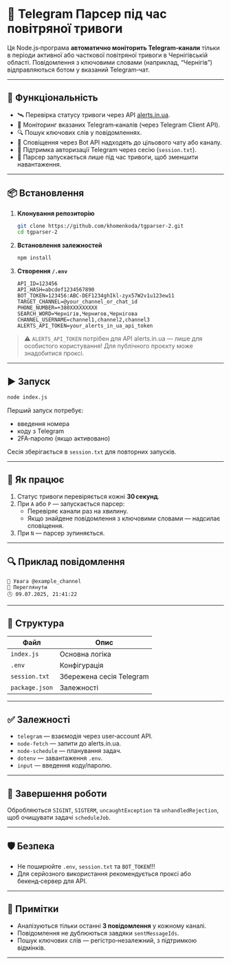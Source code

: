# 📡 Telegram Парсер під час повітряної тривоги

Ця Node.js‑програма **автоматично моніторить Telegram‑канали** тільки в періоди активної або часткової повітряної тривоги в Чернігівській області. Повідомлення з ключовими словами (наприклад, “Чернігів”) відправляються ботом у вказаний Telegram‑чат.

---

## 🔧 Функціональність

- 🛰 Перевірка статусу тривоги через API [alerts.in.ua](https://alerts.in.ua).
- 🔁 Моніторинг вказаних Telegram‑каналів (через Telegram Client API).
- 🔍 Пошук ключових слів у повідомленнях.
- 🔔 Сповіщення через Bot API надходять до цільового чату або каналу.
- 🔐 Підтримка авторизації Telegram через сесію (`session.txt`).
- 🛑 Парсер запускається лише під час тривоги, щоб зменшити навантаження.

---

## 📦 Встановлення

1. **Клонування репозиторію**

   ```bash
   git clone https://github.com/khomenkoda/tgparser-2.git
   cd tgparser-2
   ```

2. **Встановлення залежностей**

   ```bash
   npm install
   ```

3. **Створення `/.env`**
   ```env
   API_ID=123456
   API_HASH=abcdef1234567890
   BOT_TOKEN=123456:ABC-DEF1234ghIkl-zyx57W2v1u123ew11
   TARGET_CHANNEL=@your_channel_or_chat_id
   PHONE_NUMBER=+380XXXXXXXXX
   SEARCH_WORD=Чернігів,Чернигов,Чернігова
   CHANNEL_USERNAME=channel1,channel2,channel3
   ALERTS_API_TOKEN=your_alerts_in_ua_api_token
   ```

> ⚠️ `ALERTS_API_TOKEN` потрібен для API alerts.in.ua — лише для особистого користування! Для публічного проєкту може знадобитися проксі.

---

## ▶️ Запуск

```bash
node index.js
```

Перший запуск потребує:

- введення номера
- коду з Telegram
- 2FA‑паролю (якщо активовано)

Сесія зберігається в `session.txt` для повторних запусків.

---

## 🧠 Як працює

1. Статус тривоги перевіряється кожні **30 секунд**.
2. При `A` або `P` — запускається парсер:
   - Перевіряє канали раз на хвилину.
   - Якщо знайдене повідомлення з ключовими словами — надсилає сповіщення.
3. При `N` — парсер зупиняється.

---

## 🔍 Приклад повідомлення

```
🔔 Увага @example_channel
🔗 Переглянути
🕓 09.07.2025, 21:41:22
```

---

## 📁 Структура

| Файл           | Опис                     |
| -------------- | ------------------------ |
| `index.js`     | Основна логіка           |
| `.env`         | Конфігурація             |
| `session.txt`  | Збережена сесія Telegram |
| `package.json` | Залежності               |

---

## ✅ Залежності

- `telegram` — взаємодія через user‑account API.
- `node-fetch` — запити до alerts.in.ua.
- `node-schedule` — планування задач.
- `dotenv` — завантаження `.env`.
- `input` — введення коду/паролю.

---

## 🛑 Завершення роботи

Обробляються `SIGINT`, `SIGTERM`, `uncaughtException` та `unhandledRejection`, щоб очищувати задачі `scheduleJob`.

---

## 🛡 Безпека

- Не поширюйте `.env`, `session.txt` та `BOT_TOKEN`!!!
- Для серйозного використання рекомендується проксі або бекенд‑сервер для API.

---

## 📌 Примітки

- Аналізуються тільки останні **3 повідомлення** у кожному каналі.
- Повідомлення не дублюються завдяки `sentMessageIds`.
- Пошук ключових слів — регістро‑незалежний, з підтримкою відмінків.

---
